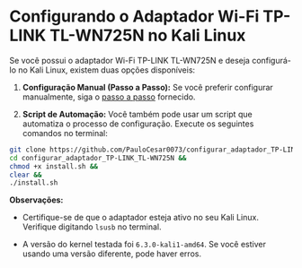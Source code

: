 # Configurando o Adaptador Wi-Fi TP-LINK TL-WN725N no Kali Linux

Se você possui o adaptador Wi-Fi TP-LINK TL-WN725N e deseja configurá-lo no Kali Linux, existem duas opções disponíveis:

1. **Configuração Manual (Passo a Passo):**
   Se você preferir configurar manualmente, siga o [passo a passo](https://github.com/PauloCesar0073/configurar_adaptador_TP-LINK_TL-WN725N/blob/main/passo_a_passo.md) fornecido.

2. **Script de Automação:**
   Você também pode usar um script que automatiza o processo de configuração. Execute os seguintes comandos no terminal:

```bash
git clone https://github.com/PauloCesar0073/configurar_adaptador_TP-LINK_TL-WN725N &&
cd configurar_adaptador_TP-LINK_TL-WN725N &&
chmod +x install.sh &&
clear &&
./install.sh
```

**Observações:**

- Certifique-se de que o adaptador esteja ativo no seu Kali Linux. Verifique digitando `lsusb` no terminal.

- A versão do kernel testada foi `6.3.0-kali1-amd64`. Se você estiver usando uma versão diferente, pode haver erros.


